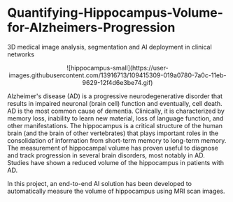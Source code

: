 # Quantifying-Hippocampus-Volume-for-Alzheimers-Progression
3D medical image analysis, segmentation and AI deployment in clinical networks

<center> ![hippocampus-small](https://user-images.githubusercontent.com/13916713/109415309-019a0780-7a0c-11eb-9629-12f4d6e3be74.gif) </center>

Alzheimer's disease (AD) is a progressive neurodegenerative disorder that results in impaired neuronal (brain cell) function and eventually, cell death. AD is the most common cause of dementia. Clinically, it is characterized by memory loss, inability to learn new material, loss of language function, and other manifestations. The hippocampus is a critical structure of the human brain (and the brain of other vertebrates) that plays important roles in the consolidation of information from short-term memory to long-term memory. The measurement of hippocampal volume has proven useful to diagnose and track progression in several brain disorders, most notably in AD. Studies have shown a reduced volume of the hippocampus in patients with AD.

In this project, an end-to-end AI solution has been developed to automatically measure the volume of hippocampus using MRI scan images.

